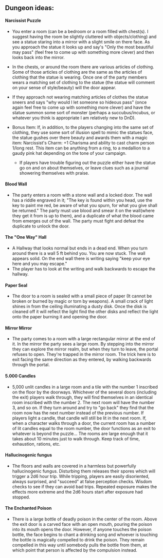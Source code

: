 ## Dungeon ideas:

#### Narcissist Puzzle

- You enter a room (can be a bedroom or a room filled with chest(s). I suggest having the room be slightly cluttered with objects/clothing) and see a statue staring into a mirror with a slight smile on there face. As you approach the statue it looks up and say's "Only the most beautiful may pass" (feel free to come up with something more clever) and then looks back into the mirror.

- In the chests, or around the room there are various articles of clothing. Some of those articles of clothing are the same as the articles of clothing that the statue is wearing. Once one of the party members wears a matching set of clothing to the statue (the statue will comment on your sense of style/beauty) will the door appear.

- If they approach not wearing matching articles of clothes the statue sneers and says "why would I let someone so hideous pass" (once again feel free to come up with something more clever) and have the statue summon some sort of monster (perhaps a succubus/incubus, or whatever you think is appropriate I am relatively new to DnD).

- Bonus Item: If, in addition, to the players changing into the same set of clothing, they use some sort of illusion spell to mimic the statues face, the statue gushes over there beauty and awards them with a magic item: Narcissist's Charm: +1 Charisma and ability to cast charm person 1/long rest. This item can be anything from a ring, to a medallion to a gaudy pink hat depending on the tone of your campaign.

    - If players have trouble figuring out the puzzle either have the statue go on and on about themselves, or leave clues such as a journal showering themselves with praise.

#### Blood Wall 
- The party enters a room with a stone wall and a locked door. The wall has a riddle engraved in it; "The key is found within you head, use the key to paint me red, be aware of what you spurn, for what you give shall be returned." The party must use blood and smear it on the wall(where they get it from is up to them), and a duplicate of what the blood came from emerges out of the wall. The party must fight and defeat the duplicate to unlock the door.

#### The "One Way" Hall 
- A Hallway that looks normal but ends in a dead end. When you turn around there is a wall 5 ft behind you. You are now stuck. The wall appears solid. On the end wall there is writing saying "keep your eye here and you may escape." 
- The player has to look at the writing and walk backwards to escape the hallway.

#### Paper Seal

- The door to a room is sealed with a small piece of paper (It cannot be broken or burned by magic or torn by weapons). A small crack of light shines in from the ceiling illuminating a dusty disk. Once the disk is cleaned off it will reflect the light find the other disks and reflect the light onto the paper burning it and opening the door.

#### Mirror Mirror

- The party comes to a room with a large rectangular mirror at the end of it. In the mirror the party sees a large room. By stepping into the mirror they can explore the mirror realm, but when they turn to leave, the portal refuses to open. They're trapped in the mirror room. The trick here is to exit facing the same direction as they entered, by walking backwards through the portal.

#### 5.000 Candles

- 5,000 unlit candles in a large room and a tile with the number 1 inscribed on the floor by the doorways. Whichever of the several doors (including the exit) players walk through, they will find themselves in an identical room inscribed with the number 2. The next room will have the number 3, and so on. If they turn around and try to "go back" they find that the room now has the next number instead of the previous number. If players light a candle, that candle will still be lit in the next room. If, when a character walks through a door, the current room has a number of lit candles equal to the room number, the door functions as an exit to whatever is beyond the puzzle... The rooms are large enough that it takes about 10 minutes just to walk through. Keep track of time, exhaustion, rations, etc.

#### Hallucinogenic fungus

- The floors and walls are covered in a harmless but powerfully hallucinogenic fungus. Disturbing them releases their spores which will trigger a 2d6 hour trip. While tripping, players are easily disoriented, always surprised, and "succeed" at false perception checks. Wisdom checks to see if they can avoid bad trips. Repeated exposure makes the effects more extreme and the 2d6 hours start after exposure had stopped.

#### The Enchanted Poison

- There is a large bottle of deadly poison in the center of the room. Above the exit door is a carved face with an open mouth, pouring the poison into its mouth opens the door. However, if anyone touches the poison bottle, the face begins to chant a drinking song and whoever is touching the bottle is magically compelled to drink the poison. They remain compelled in this way until somebody pulls the bottle from them, at which point that person is affected by the compulsion instead.